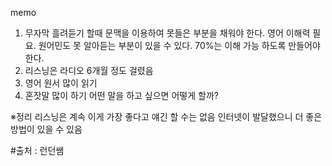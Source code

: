 memo

1. 무자막 흘려듣기 할때
 문맥을 이용하여 못들은 부분을 채워야 한다.
 영어 이해력 필요.
 원어민도 못 알아듣는 부분이 있을 수 있다.
 70%는 이해 가능 하도록 만들어야 한다.
2. 리스닝은 라디오
 6개월 정도 걸렸음
3. 영어 원서 많이 읽기
4. 혼잣말 많이 하기
 어떤 말을 하고 싶으면 어떻게 할까?

※정리
리스닝은 계속
이게 가장 좋다고 얘긴 할 수는 없음
인터넷이 발달했으니 더 좋은 방법이 있을 수 있음

#출처 : 런던쌤
